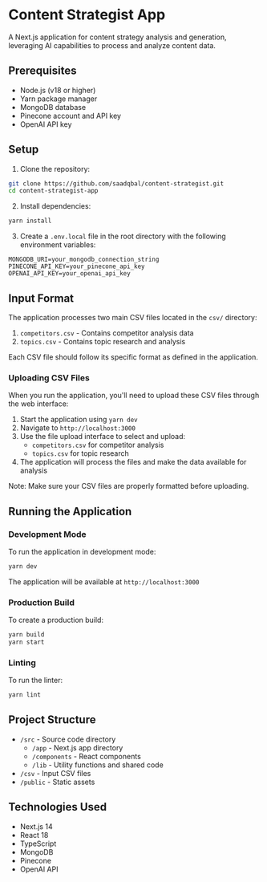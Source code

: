 # Content Strategist App

A Next.js application for content strategy analysis and generation, leveraging AI capabilities to process and analyze content data.

## Prerequisites

- Node.js (v18 or higher)
- Yarn package manager
- MongoDB database
- Pinecone account and API key
- OpenAI API key

## Setup

1. Clone the repository:
```bash
git clone https://github.com/saadqbal/content-strategist.git
cd content-strategist-app
```

2. Install dependencies:
```bash
yarn install
```

3. Create a `.env.local` file in the root directory with the following environment variables:
```env
MONGODB_URI=your_mongodb_connection_string
PINECONE_API_KEY=your_pinecone_api_key
OPENAI_API_KEY=your_openai_api_key
```

## Input Format

The application processes two main CSV files located in the `csv/` directory:

1. `competitors.csv` - Contains competitor analysis data
2. `topics.csv` - Contains topic research and analysis

Each CSV file should follow its specific format as defined in the application.

### Uploading CSV Files
When you run the application, you'll need to upload these CSV files through the web interface:

1. Start the application using `yarn dev`
2. Navigate to `http://localhost:3000`
3. Use the file upload interface to select and upload:
   - `competitors.csv` for competitor analysis
   - `topics.csv` for topic research
4. The application will process the files and make the data available for analysis

Note: Make sure your CSV files are properly formatted before uploading.

## Running the Application

### Development Mode

To run the application in development mode:

```bash
yarn dev
```

The application will be available at `http://localhost:3000`

### Production Build

To create a production build:

```bash
yarn build
yarn start
```

### Linting

To run the linter:

```bash
yarn lint
```

## Project Structure

- `/src` - Source code directory
  - `/app` - Next.js app directory
  - `/components` - React components
  - `/lib` - Utility functions and shared code
- `/csv` - Input CSV files
- `/public` - Static assets

## Technologies Used

- Next.js 14
- React 18
- TypeScript
- MongoDB
- Pinecone
- OpenAI API





